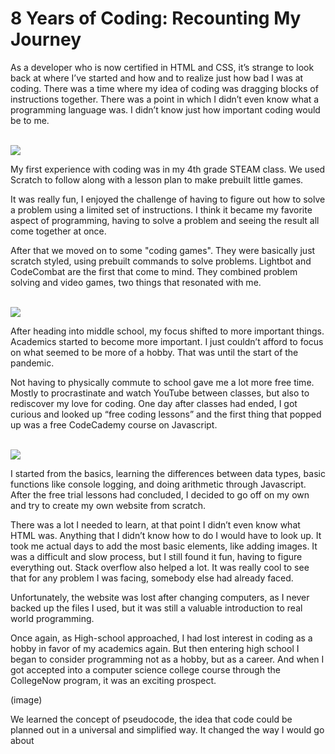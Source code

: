 # 8 Years of Coding: Recounting My Journey

As a developer who is now certified in HTML and CSS, it’s strange to look back at where I’ve started and how and to realize just how bad I was at coding. There was a time where my idea of coding was dragging blocks of instructions together. There was a point in which I didn’t even know what a programming language was. I didn’t know just how important coding would be to me.

<br>

<img src="/blog/images/scratch.png">

<br>

My first experience with coding was in my 4th grade STEAM class. We used Scratch to follow along with a lesson plan to make prebuilt little games.

It was really fun, I enjoyed the challenge of having to figure out how to solve a problem using a limited set of instructions. I think it became my favorite aspect of programming, having to solve a problem and seeing the result all come together at once.

After that we moved on to some "coding games". They were basically just scratch styled, using prebuilt commands to solve problems. Lightbot and CodeCombat are the first that come to mind. They combined problem solving and video games, two things that resonated with me.

<br>

<img src="/blog/images/lightbot.png">

<br>

After heading into middle school, my focus shifted to more important things. Academics started to become more important. I just couldn’t afford to focus on what seemed to be more of a hobby. That was until the start of the pandemic.

Not having to physically commute to school gave me a lot more free time. Mostly to procrastinate and watch YouTube between classes, but also to rediscover my love for coding. One day after classes had ended, I got curious and looked up “free coding lessons” and the first thing that popped up was a free CodeCademy course on Javascript.

<br>

<img src="/blog/images/lightbot.png">

<br>

I started from the basics, learning the differences between data types, basic functions like console logging, and doing arithmetic through Javascript. After the free trial lessons had concluded, I decided to go off on my own and try to create my own website from scratch.

There was a lot I needed to learn, at that point I didn’t even know what HTML was. Anything that I didn’t know how to do I would have to look up. It took me actual days to add the most basic elements, like adding images. It was a difficult and slow process, but I still found it fun, having to figure everything out. Stack overflow also helped a lot. It was really cool to see that for any problem I was facing, somebody else had already faced.

Unfortunately, the website was lost after changing computers, as I never backed up the files I used, but it was still a valuable introduction to real world programming.

Once again, as High-school approached, I had lost interest in coding as a hobby in favor of my academics again. But then entering high school I began to consider programming not as a hobby, but as a career. And when I got accepted into a computer science college course through the CollegeNow program, it was an exciting prospect.

(image)

We learned the concept of pseudocode, the idea that code could be planned out in a universal and simplified way. It changed the way I would go about
